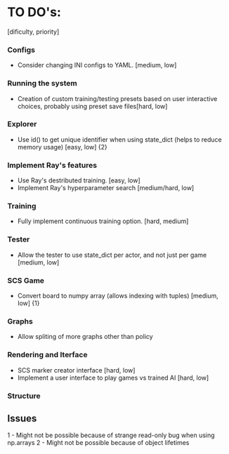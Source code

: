 # TO DO's:

[dificulty, priority]


### Configs
- Consider changing INI configs to YAML. [medium, low]

### Running the system
- Creation of custom training/testing presets based on user interactive choices, probably using preset save files[hard, low]

### Explorer
- Use id() to get unique identifier when using state_dict (helps to reduce memory usage) [easy, low] {2}

### Implement Ray's features
- Use Ray's destributed training. [easy, low]
- Implement Ray's hyperparameter search [medium/hard, low]

### Training
- Fully implement continuous training option. [hard, medium]

### Tester
- Allow the tester to use state_dict per actor, and not just per game [medium, low]

### SCS Game
- Convert board to numpy array (allows indexing with tuples) [medium, low] {1}

### Graphs
- Allow spliting of more graphs other than policy

### Rendering and Iterface
- SCS marker creator interface [hard, low]
- Implement a user interface to play games vs trained AI [hard, low]

### Structure





<!---------------------------------------------------------------------------------------------------------------------------------------->

## Issues

1 - Might not be possible because of strange read-only bug when using np.arrays
2 - Might not be possible because of object lifetimes


<!---------------------------------------------------------------------------------------------------------------------------------------->


